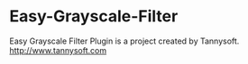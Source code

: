 # Easy-Grayscale-Filter
Easy Grayscale Filter Plugin is a project created by Tannysoft.
http://www.tannysoft.com